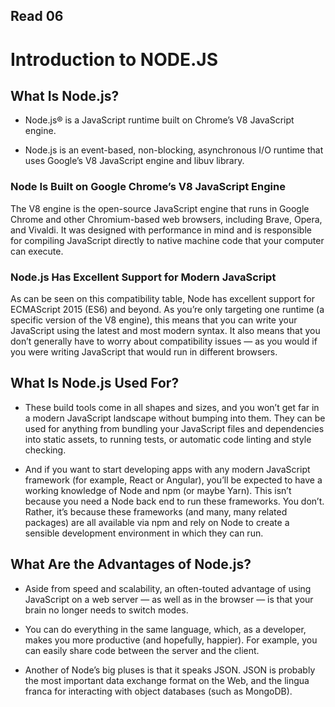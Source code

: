 ## Read 06

# Introduction to NODE.JS

## What Is Node.js?

- Node.js® is a JavaScript runtime built on Chrome’s V8 JavaScript engine.

- Node.js is an event-based, non-blocking, asynchronous I/O runtime that uses Google’s V8 JavaScript engine and libuv library.

### Node Is Built on Google Chrome’s V8 JavaScript Engine

The V8 engine is the open-source JavaScript engine that runs in Google Chrome and other Chromium-based web browsers, including Brave, Opera, and Vivaldi. It was designed with performance in mind and is responsible for compiling JavaScript directly to native machine code that your computer can execute.

### Node.js Has Excellent Support for Modern JavaScript

As can be seen on this compatibility table, Node has excellent support for ECMAScript 2015 (ES6) and beyond. As you’re only targeting one runtime (a specific version of the V8 engine), this means that you can write your JavaScript using the latest and most modern syntax. It also means that you don’t generally have to worry about compatibility issues — as you would if you were writing JavaScript that would run in different browsers.

## What Is Node.js Used For?

- These build tools come in all shapes and sizes, and you won’t get far in a modern JavaScript landscape without bumping into them. They can be used for anything from bundling your JavaScript files and dependencies into static assets, to running tests, or automatic code linting and style checking.

- And if you want to start developing apps with any modern JavaScript framework (for example, React or Angular), you’ll be expected to have a working knowledge of Node and npm (or maybe Yarn). This isn’t because you need a Node back end to run these frameworks. You don’t. Rather, it’s because these frameworks (and many, many related packages) are all available via npm and rely on Node to create a sensible development environment in which they can run.

## What Are the Advantages of Node.js?

- Aside from speed and scalability, an often-touted advantage of using JavaScript on a web server — as well as in the browser — is that your brain no longer needs to switch modes. 

- You can do everything in the same language, which, as a developer, makes you more productive (and hopefully, happier). For example, you can easily share code between the server and the client.

- Another of Node’s big pluses is that it speaks JSON. JSON is probably the most important data exchange format on the Web, and the lingua franca for interacting with object databases (such as MongoDB).



